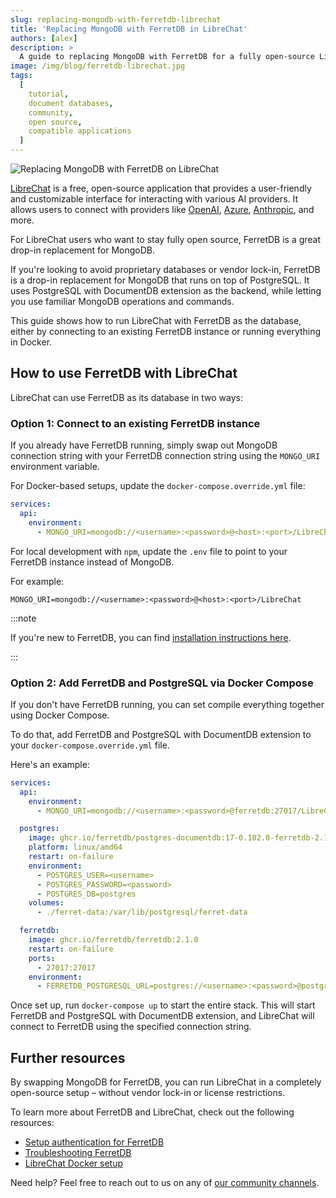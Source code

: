 ```yaml
---
slug: replacing-mongodb-with-ferretdb-librechat
title: 'Replacing MongoDB with FerretDB in LibreChat'
authors: [alex]
description: >
  A guide to replacing MongoDB with FerretDB for a fully open-source LibreChat setup.
image: /img/blog/ferretdb-librechat.jpg
tags:
  [
    tutorial,
    document databases,
    community,
    open source,
    compatible applications
  ]
---
```


![Replacing MongoDB with FerretDB on LibreChat](/img/blog/ferretdb-librechat.jpg)

[LibreChat](https://www.librechat.ai/) is a free, open-source application that provides a user-friendly and customizable interface for interacting with various AI providers.
It allows users to connect with providers like [OpenAI](https://openai.com/), [Azure](https://azure.microsoft.com/), [Anthropic](https://www.anthropic.com/), and more.

For LibreChat users who want to stay fully open source, FerretDB is a great drop-in replacement for MongoDB.

If you're looking to avoid proprietary databases or vendor lock-in, FerretDB is a drop-in replacement for MongoDB that runs on top of PostgreSQL.
It uses PostgreSQL with DocumentDB extension as the backend, while letting you use familiar MongoDB operations and commands.

This guide shows how to run LibreChat with FerretDB as the database, either by connecting to an existing FerretDB instance or running everything in Docker.

<!--truncate-->

## How to use FerretDB with LibreChat

LibreChat can use FerretDB as its database in two ways:

### Option 1: Connect to an existing FerretDB instance

If you already have FerretDB running, simply swap out MongoDB connection string with your FerretDB connection string using the `MONGO_URI` environment variable.

For Docker-based setups, update the `docker-compose.override.yml` file:

```yaml
services:
  api:
    environment:
      - MONGO_URI=mongodb://<username>:<password>@<host>:<port>/LibreChat
```

For local development with `npm`, update the `.env` file to point to your FerretDB instance instead of MongoDB.

For example:

```text
MONGO_URI=mongodb://<username>:<password>@<host>:<port>/LibreChat
```

:::note

If you're new to FerretDB, you can find [installation instructions here](https://docs.ferretdb.io/installation/ferretdb/).

:::

### Option 2: Add FerretDB and PostgreSQL via Docker Compose

If you don't have FerretDB running, you can set compile everything together using Docker Compose.

To do that, add FerretDB and PostgreSQL with DocumentDB extension to your `docker-compose.override.yml` file.

Here's an example:

```yaml
services:
  api:
    environment:
      - MONGO_URI=mongodb://<username>:<password>@ferretdb:27017/LibreChat

  postgres:
    image: ghcr.io/ferretdb/postgres-documentdb:17-0.102.0-ferretdb-2.1.0
    platform: linux/amd64
    restart: on-failure
    environment:
      - POSTGRES_USER=<username>
      - POSTGRES_PASSWORD=<password>
      - POSTGRES_DB=postgres
    volumes:
      - ./ferret-data:/var/lib/postgresql/ferret-data

  ferretdb:
    image: ghcr.io/ferretdb/ferretdb:2.1.0
    restart: on-failure
    ports:
      - 27017:27017
    environment:
      - FERRETDB_POSTGRESQL_URL=postgres://<username>:<password>@postgres:5432/postgres
```

Once set up, run `docker-compose up` to start the entire stack.
This will start FerretDB and PostgreSQL with DocumentDB extension, and LibreChat will connect to FerretDB using the specified connection string.

## Further resources

By swapping MongoDB for FerretDB, you can run LibreChat in a completely open-source setup – without vendor lock-in or license restrictions.

To learn more about FerretDB and LibreChat, check out the following resources:

- [Setup authentication for FerretDB](https://docs.ferretdb.io/security/auth/)
- [Troubleshooting FerretDB](https://docs.ferretdb.io/troubleshooting/)
- [LibreChat Docker setup](https://www.librechat.ai/docs/local/docker)

Need help?
Feel free to reach out to us on any of [our community channels](https://docs.ferretdb.io/#community).
